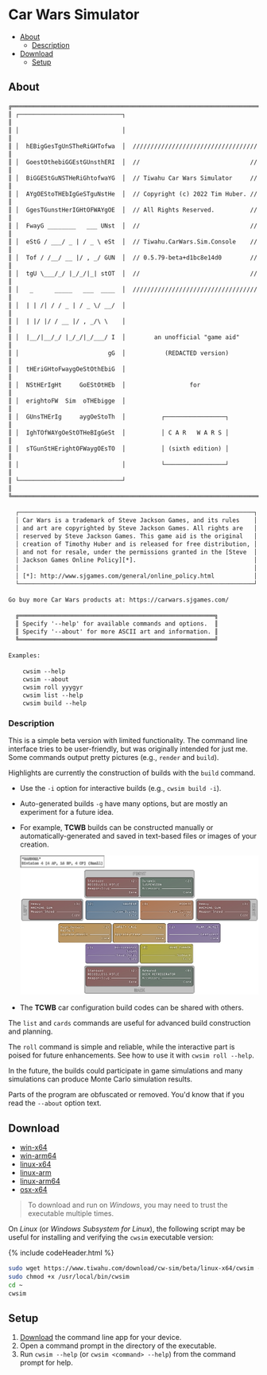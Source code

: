 # Car Wars Simulator

<!-- vscode-markdown-toc -->
* [About](#About)
    * [Description](#Description)
* [Download](#Download)
    * [Setup](#Setup)

<!-- vscode-markdown-toc-config
    numbering=false
    autoSave=false
    /vscode-markdown-toc-config -->
<!-- /vscode-markdown-toc -->


## <a name='About'></a>About

```
╔══════════════════════════════════════════════════════════════════════╗
║ ┌─────────────────────────────┐                                      ║
║ │                             │                                      ║
║ │  hEBigGesTgUnSTheRiGHTofwa  │  /////////////////////////////////// ║
║ │  GoestOthebiGGEstGUnsthERI  │  //                               // ║
║ │  BiGGEStGuNSTHeRiGhtofwaYG  │  // Tiwahu Car Wars Simulator     // ║
║ │  AYgOEStoTHEbIgGeSTguNstHe  │  // Copyright (c) 2022 Tim Huber. // ║
║ │  GgesTGunstHerIGHtOFWAYgOE  │  // All Rights Reserved.          // ║
║ │  FwayG ________   ___ UNst  │  //                               // ║
║ │  eStG / ___/ _ | / _ \ eSt  │  // Tiwahu.CarWars.Sim.Console    // ║
║ │  Tof / /__/ __ |/ , _/ GUN  │  // 0.5.79-beta+d1bc8e14d0        // ║
║ │  tgU \___/_/ |_/_/|_| stOT  │  //                               // ║
║ │   _      _____   ___  ____  │  /////////////////////////////////// ║
║ │  | | /| / / _ | / _ \/ __/  │                                      ║
║ │  | |/ |/ / __ |/ , _/\ \    │                                      ║
║ │  |__/|__/_/ |_/_/|_/___/ I  │        an unofficial "game aid"      ║
║ │                         gG  │           (REDACTED version)         ║
║ │  tHEriGHtoFwaygOeStOthEbiG  │                                      ║
║ │  NStHErIgHt     GoEStOtHEb  │                  for                 ║
║ │  erightoFW  Sim  oTHEbigge  │                                      ║
║ │  GUnsTHErIg     aygOeStoTh  │          ┌─────────────────┐         ║
║ │  IghTOfWAYgOeStOTHeBIgGeSt  │          │ C A R   W A R S │         ║
║ │  sTGunStHErightOFWaygOEsTO  │          │ (sixth edition) │         ║
║ │                             │          └─────────────────┘         ║
║ └─────────────────────────────┘                                      ║
╚══════════════════════════════════════════════════════════════════════╝

  ┌──────────────────────────────────────────────────────────────────┐
  │ Car Wars is a trademark of Steve Jackson Games, and its rules    │
  │ and art are copyrighted by Steve Jackson Games. All rights are   │
  │ reserved by Steve Jackson Games. This game aid is the original   │
  │ creation of Timothy Huber and is released for free distribution, │
  │ and not for resale, under the permissions granted in the [Steve  │
  │ Jackson Games Online Policy][*].                                 │
  │                                                                  │
  │ [*]: http://www.sjgames.com/general/online_policy.html           │
  └──────────────────────────────────────────────────────────────────┘

Go buy more Car Wars products at: https://carwars.sjgames.com/

  ╔═══════════════════════════════════════════════════════╗
  ║ Specify '--help' for available commands and options.  ║
  ║ Specify '--about' for more ASCII art and information. ║
  ╚═══════════════════════════════════════════════════════╝

Examples:

    cwsim --help
    cwsim --about
    cwsim roll yyygyr
    cwsim list --help
    cwsim build --help
```

### <a name='Description'></a>Description

This is a simple beta version with limited functionality. The command line interface tries to be user-friendly, but was originally intended for just me. Some commands output pretty pictures (e.g., `render` and `build`).

Highlights are currently the construction of builds with the `build` command.
- Use the `-i` option for interactive builds (e.g., `cwsim build -i`).
- Auto-generated builds `-g` have many options, but are mostly an experiment for a future idea.
- For example, **TCWB** builds can be constructed manually or automatically-generated and saved in text-based files or images of your creation.

  ![Example of random build](/img/cw-sim/random-build-example.png)

- The **TCWB** car configuration build codes can be shared with others.

The `list` and `cards` commands are useful for advanced build construction and planning.

The `roll` command is simple and reliable, while the interactive part is poised for future enhancements. See how to use it with `cwsim roll --help`.

In the future, the builds could participate in game simulations and many simulations can produce Monte Carlo simulation results.

Parts of the program are obfuscated or removed.  You'd know that if you read the `--about` option text.

## <a name='Download'></a>Download

- [win-x64][download-link-win-x64]
- [win-arm64][download-link-win-arm64]
- [linux-x64][download-link-linux-x64]
- [linux-arm][download-link-linux-arm]
- [linux-arm64][download-link-linux-arm64]
- [osx-x64][download-link-osx-x64]

> To download and run on *Windows*, you may need to trust the executable multiple times.

On *Linux* (or *Windows Subsystem for Linux*), the following script may be useful for installing and verifying the `cwsim` executable version:

{% include codeHeader.html %}
```bash
sudo wget https://www.tiwahu.com/download/cw-sim/beta/linux-x64/cwsim -O /usr/local/bin/cwsim
sudo chmod +x /usr/local/bin/cwsim
cd ~
cwsim
```

## <a name='Setup'></a>Setup

1. [Download](#Download) the command line app for your device.
2. Open a command prompt in the directory of the executable.
3. Run `cwsim --help` (or `cwsim <command> --help`) from the command prompt for help.

[download-link-win-x64]: /download/cw-sim/beta/win-x64/cwsim.exe
[download-link-win-arm64]: /download/cw-sim/beta/win-arm64/cwsim.exe
[download-link-linux-x64]: /download/cw-sim/beta/linux-x64/cwsim
[download-link-linux-arm]: /download/cw-sim/beta/linux-arm/cwsim
[download-link-linux-arm64]: /download/cw-sim/beta/linux-arm64/cwsim
[download-link-osx-x64]: /download/cw-sim/beta/osx-x64/cwsim
